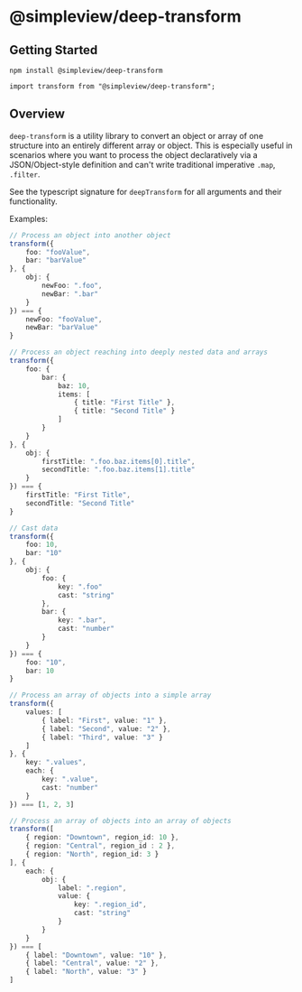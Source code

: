 # @simpleview/deep-transform

## Getting Started

```
npm install @simpleview/deep-transform
```

```
import transform from "@simpleview/deep-transform";
```

## Overview

`deep-transform` is a utility library to convert an object or array of one structure into an entirely different array or object. This is especially useful in scenarios where you want to process the object declaratively via a JSON/Object-style definition and can't write traditional imperative `.map`, `.filter`.

See the typescript signature for `deepTransform` for all arguments and their functionality.


Examples:

```typescript
// Process an object into another object
transform({
	foo: "fooValue",
	bar: "barValue"
}, {
	obj: {
		newFoo: ".foo",
		newBar: ".bar"
	}
}) === {
	newFoo: "fooValue",
	newBar: "barValue"
}

// Process an object reaching into deeply nested data and arrays
transform({
	foo: {
		bar: {
			baz: 10,
			items: [
				{ title: "First Title" },
				{ title: "Second Title" }
			]
		}
	}
}, {
	obj: {
		firstTitle: ".foo.baz.items[0].title",
		secondTitle: ".foo.baz.items[1].title"
	}
}) === {
	firstTitle: "First Title",
	secondTitle: "Second Title"
}

// Cast data
transform({
	foo: 10,
	bar: "10"
}, {
	obj: {
		foo: {
			key: ".foo"
			cast: "string"
		},
		bar: {
			key: ".bar",
			cast: "number"
		}
	}
}) === {
	foo: "10",
	bar: 10
}

// Process an array of objects into a simple array
transform({
	values: [
		{ label: "First", value: "1" },
		{ label: "Second", value: "2" },
		{ label: "Third", value: "3" }
	]
}, {
	key: ".values",
	each: {
		key: ".value",
		cast: "number"
	}
}) === [1, 2, 3]

// Process an array of objects into an array of objects
transform([
	{ region: "Downtown", region_id: 10 },
	{ region: "Central", region_id : 2 },
	{ region: "North", region_id: 3 }
], {
	each: {
		obj: {
			label: ".region",
			value: {
				key: ".region_id",
				cast: "string"
			}
		}
	}
}) === [
	{ label: "Downtown", value: "10" },
	{ label: "Central", value: "2" },
	{ label: "North", value: "3" }
]
```
